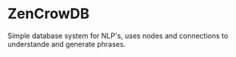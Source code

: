 # ZenCrowDB
Simple database system for NLP's, uses nodes and connections to understande and generate phrases.
